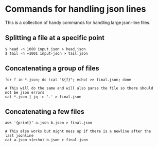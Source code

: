 # Commands for handling json lines
This is a collection of handy commands for handling large json-line files.

## Splitting a file at a specific point
```
$ head -n 1000 input.json > head.json
$ tail -n +1001 input-json > tail.json
```

## Concatenating a group of files
```
for f in *.json; do (cat "${f}"; echo) >> final.json; done

# This will do the same and will also parse the file so there should not be json errors
cat *.json | jq -c '.' > final.json
```

## Concatenating a few files
```
awk '{print}' a.json b.json > final.json

# This also works but might mess up if there is a newline after the last jsonline
cat a.json <(echo) b.json > final.json
```


